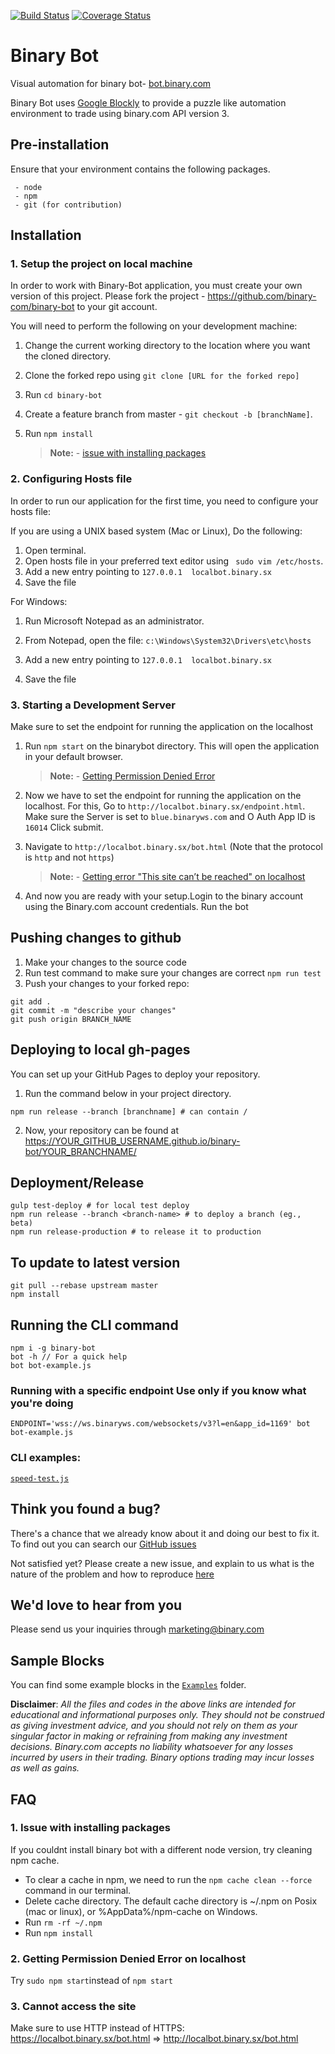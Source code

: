 [![Build Status](https://travis-ci.org/binary-com/binary-bot.svg?branch=master)](https://travis-ci.org/binary-com/binary-bot)
[![Coverage Status](https://coveralls.io/repos/github/binary-com/binary-bot/badge.svg?branch=master)](https://coveralls.io/github/binary-com/binary-bot?branch=master)

# Binary Bot

Visual automation for binary bot- [bot.binary.com](https://bot.binary.com)

Binary Bot uses [Google Blockly](https://developers.google.com/blockly) to provide a puzzle like automation environment to trade using binary.com API version 3.
## Pre-installation
Ensure that your environment contains the following packages.
``` 
 - node
 - npm
 - git (for contribution)
 ```
 ## Installation

### 1. Setup the project on local machine

In order to work with Binary-Bot application, you must create your own version of this project. Please fork the project - https://github.com/binary-com/binary-bot to your git account.

You will need to perform the following on your development machine:
1. Change the current working directory to the location where you want the cloned directory.
2. Clone the forked repo using ```git clone [URL for the forked repo]```
3. Run ```cd binary-bot```
4. Create a feature branch from master -  ```git checkout -b [branchName]```.
5. Run ```npm install```

    >**Note:** - [issue with installing packages](#q1)
### 2. Configuring Hosts file
In order to run our application for the first time, you need to configure your hosts file:

If you are using a UNIX based system (Mac or Linux), Do the following:

1. Open terminal.
2. Open hosts file in your preferred text editor using ``` sudo vim /etc/hosts```.
3. Add a new entry pointing to ```127.0.0.1  localbot.binary.sx```
4. Save the file

For Windows:

 1. Run Microsoft Notepad as an administrator. 

 2. From Notepad, open the file: ```c:\Windows\System32\Drivers\etc\hosts```

 3. Add a new entry pointing to ```127.0.0.1  localbot.binary.sx```

 4. Save the file

### 3. Starting a Development Server
Make sure to set the endpoint for running the application on the localhost

 1. Run ```npm start``` on the binarybot directory. This will open the application in your default browser.
 
     >**Note:** - [Getting Permission Denied Error](#q2)

2. Now we have to set the endpoint for running the application on the localhost.
   For this, Go to ```http://localbot.binary.sx/endpoint.html```. Make sure the Server is set to ```blue.binaryws.com``` and O Auth App ID is ```16014```
   Click submit.
   
3.  Navigate to ```http://localbot.binary.sx/bot.html``` (Note that the protocol is ```http``` and not ```https```)

    >**Note:** - [Getting error "This site can’t be reached" on localhost](#q3)

4. And now you are ready with your setup.Login to the binary account using the Binary.com account credentials. Run the bot


## Pushing changes to github

1. Make your changes to the source code
2. Run test command to make sure your changes are correct
```npm run test```
3. Push your changes to your forked repo:
```
git add .
git commit -m "describe your changes"
git push origin BRANCH_NAME
```
## Deploying to local gh-pages
You can set up your GitHub Pages to deploy your repository.

1.  Run the command below in your project directory.
```
npm run release --branch [branchname] # can contain /
```
2. Now, your repository can be found at https://YOUR_GITHUB_USERNAME.github.io/binary-bot/YOUR_BRANCHNAME/
## Deployment/Release

```
gulp test-deploy # for local test deploy
npm run release --branch <branch-name> # to deploy a branch (eg., beta)
npm run release-production # to release it to production
```
## To update to latest version

```
git pull --rebase upstream master
npm install
```
## Running the CLI command

```
npm i -g binary-bot
bot -h // For a quick help
bot bot-example.js
```

### Running with a specific endpoint **Use only if you know what you're doing**

```
ENDPOINT='wss://ws.binaryws.com/websockets/v3?l=en&app_id=1169' bot bot-example.js
```

### CLI examples:
[`speed-test.js`](https://github.com/binary-com/binary-bot/blob/master/cli-examples/speed-test.js)

## Think you found a bug?

There's a chance that we already know about it and doing our best to fix it. To find out you can search our [GitHub issues](https://github.com/binary-com/binary-bot/issues)

Not satisfied yet? Please create a new issue, and explain to us what is the nature of the problem and how to reproduce [here](https://github.com/binary-com/binary-bot/issues/new)

## We'd love to hear from you

Please send us your inquiries through marketing@binary.com

## Sample Blocks

You can find some example blocks in the [`Examples`](/examples) folder.

**Disclaimer**: _All the files and codes in the above links are intended for educational and informational purposes only. They should not be construed as giving investment advice, and you should not rely on them as your singular factor in making or refraining from making any investment decisions. Binary.com accepts no liability whatsoever for any losses incurred by users in their trading. Binary options trading may incur losses as well as gains._


## FAQ

### <a name='q1'> 1. Issue with installing packages</a>
If you couldnt install binary bot with a different node version, try cleaning npm cache.
 - To clear a cache in npm, we need to run the ```npm cache clean --force``` command in our terminal.
 - Delete cache directory. The default cache directory is ~/.npm on Posix (mac or linux), or %AppData%/npm-cache on Windows.
 - Run ```rm -rf ~/.npm``` 
 - Run ```npm install```

### <a name='q2'> 2. Getting Permission Denied Error on localhost</a>
Try ```sudo npm start```instead of ```npm start```

### <a name='q3'>3. Cannot access the site</a>
 Make sure to use HTTP instead of HTTPS: https://localbot.binary.sx/bot.html  => http://localbot.binary.sx/bot.html

